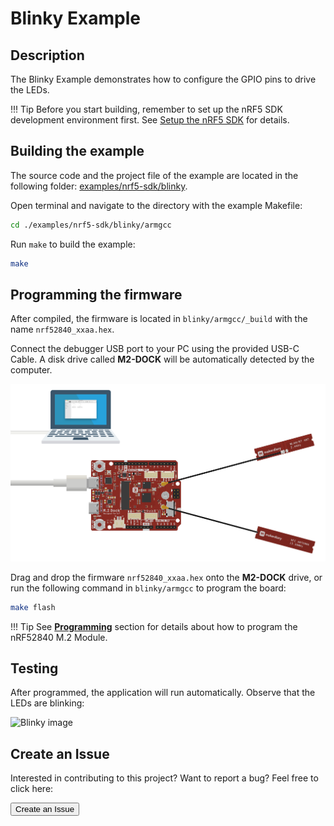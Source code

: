 # Blinky Example

## Description

The Blinky Example demonstrates how to configure the GPIO pins to drive the LEDs. 

!!! Tip
	Before you start building, remember to set up the nRF5 SDK development environment first. See [Setup the nRF5 SDK](../setup.md) for details.

## Building the example

The source code and the project file of the example are located in the following folder: [examples/nrf5-sdk/blinky](https://github.com/makerdiary/nrf52840-m2-devkit/tree/master/examples/nrf5-sdk/blinky).

Open terminal and navigate to the directory with the example Makefile:

``` sh
cd ./examples/nrf5-sdk/blinky/armgcc
```

Run `make` to build the example:

``` sh
make
```

## Programming the firmware

After compiled, the firmware is located in `blinky/armgcc/_build` with the name `nrf52840_xxaa.hex`.

Connect the debugger USB port to your PC using the provided USB-C Cable. A disk drive called **M2-DOCK** will be automatically detected by the computer.

![](../assets/images/programming-firmware.png)


Drag and drop the firmware `nrf52840_xxaa.hex` onto the **M2-DOCK** drive, or run the following command in `blinky/armgcc` to program the board:

``` sh
make flash
```

!!! Tip
	See **[Programming](../../programming.md)** section for details about how to program the nRF52840 M.2 Module.

## Testing

After programmed, the application will run automatically. Observe that the LEDs are blinking:

![Blinky image]()


## Create an Issue

Interested in contributing to this project? Want to report a bug? Feel free to click here:

<a href="https://github.com/makerdiary/nrf52840-m2-devkit/issues/new?title=nRF5%20SDK-Blinky:%20%3Ctitle%3E"><button data-md-color-primary="red-bud"><i class="fa fa-github"></i> Create an Issue</button></a>
